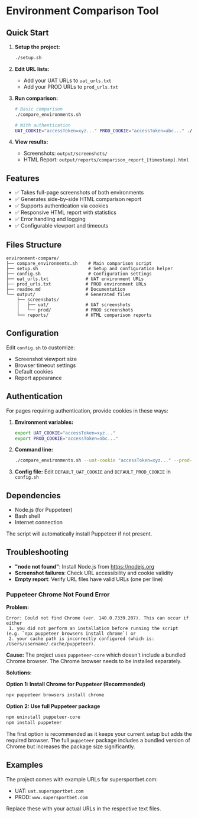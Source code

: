 # Environment Comparison Tool

## Quick Start

1. **Setup the project:**
   ```bash
   ./setup.sh
   ```

2. **Edit URL lists:**
   - Add your UAT URLs to `uat_urls.txt`
   - Add your PROD URLs to `prod_urls.txt`

3. **Run comparison:**
   ```bash
   # Basic comparison
   ./compare_environments.sh
   
   # With authentication
   UAT_COOKIE="accessToken=xyz..." PROD_COOKIE="accessToken=abc..." ./compare_environments.sh
   ```

4. **View results:**
   - Screenshots: `output/screenshots/`
   - HTML Report: `output/reports/comparison_report_[timestamp].html`

## Features

- ✅ Takes full-page screenshots of both environments
- ✅ Generates side-by-side HTML comparison report
- ✅ Supports authentication via cookies
- ✅ Responsive HTML report with statistics
- ✅ Error handling and logging
- ✅ Configurable viewport and timeouts

## Files Structure

```
environment-compare/
├── compare_environments.sh    # Main comparison script
├── setup.sh                   # Setup and configuration helper
├── config.sh                  # Configuration settings
├── uat_urls.txt              # UAT environment URLs
├── prod_urls.txt             # PROD environment URLs
├── readme.md                 # Documentation
└── output/                   # Generated files
    ├── screenshots/
    │   ├── uat/              # UAT screenshots
    │   └── prod/             # PROD screenshots
    └── reports/              # HTML comparison reports
```

## Configuration

Edit `config.sh` to customize:
- Screenshot viewport size
- Browser timeout settings
- Default cookies
- Report appearance

## Authentication

For pages requiring authentication, provide cookies in these ways:

1. **Environment variables:**
   ```bash
   export UAT_COOKIE="accessToken=xyz..."
   export PROD_COOKIE="accessToken=abc..."
   ```

2. **Command line:**
   ```bash
   ./compare_environments.sh --uat-cookie "accessToken=xyz..." --prod-cookie "accessToken=abc..."
   ```

3. **Config file:**
   Edit `DEFAULT_UAT_COOKIE` and `DEFAULT_PROD_COOKIE` in `config.sh`

## Dependencies

- Node.js (for Puppeteer)
- Bash shell
- Internet connection

The script will automatically install Puppeteer if not present.

## Troubleshooting

- **"node not found"**: Install Node.js from https://nodejs.org
- **Screenshot failures**: Check URL accessibility and cookie validity
- **Empty report**: Verify URL files have valid URLs (one per line)

### Puppeteer Chrome Not Found Error

**Problem:**
```
Error: Could not find Chrome (ver. 140.0.7339.207). This can occur if either
 1. you did not perform an installation before running the script (e.g. `npx puppeteer browsers install chrome`) or
 2. your cache path is incorrectly configured (which is: /Users/username/.cache/puppeteer).
```

**Cause:**
The project uses `puppeteer-core` which doesn't include a bundled Chrome browser. The Chrome browser needs to be installed separately.

**Solutions:**

**Option 1: Install Chrome for Puppeteer (Recommended)**
```bash
npx puppeteer browsers install chrome
```

**Option 2: Use full Puppeteer package**
```bash
npm uninstall puppeteer-core
npm install puppeteer
```

The first option is recommended as it keeps your current setup but adds the required browser. The full `puppeteer` package includes a bundled version of Chrome but increases the package size significantly.

## Examples

The project comes with example URLs for supersportbet.com:
- UAT: `uat.supersportbet.com`
- PROD: `www.supersportbet.com`

Replace these with your actual URLs in the respective text files.
